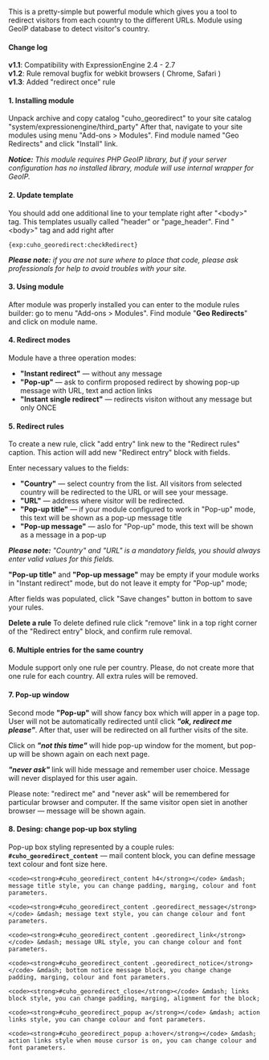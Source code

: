 This is a pretty-simple but powerful module which gives you a tool to redirect visitors from each country to the different URLs.
Module using GeoIP database to detect visitor's country.

<h4>Change log</h4>
<b>v1.1</b>: Compatibility with ExpressionEngine 2.4 - 2.7
<br/>
<b>v1.2</b>: Rule removal bugfix for webkit browsers ( Chrome, Safari )
<br/>
<b>v1.3</b>: Added "redirect once" rule

<h4>1. Installing module</h4>
Unpack archive and copy catalog "cuho_georedirect" to your site catalog "system/expressionengine/third_party"
After that, navigate to your site modules using menu "Add-ons > Modules".
Find module named "Geo Redirects" and click "Install" link.

<em><strong>Notice:</strong> This module requires PHP GeoIP library, but if your server configuration has no installed library, module will use internal wrapper for GeoIP.</em>

<h4>2. Update template</h4>
You should add one additional line to your template right after "&lt;body&gt;" tag.
This templates usually called "header" or "page_header".
Find "&lt;body&gt;" tag and add right after
<pre><code>&#123;exp:cuho_georedirect:checkRedirect&#125;</code></pre>

<em><strong>Please note:</strong> if you are not sure where to place that code, please ask professionals for help to avoid troubles with your site.</em>


<h4>3. Using module</h4>
After module was properly installed you can enter to the module rules builder: go to menu "Add-ons > Modules".
Find module "<strong>Geo Redirects</strong>" and click on module name.


<h4>4. Redirect modes</h4>
Module have a three operation modes:
<ul>
    <li><strong>"Instant redirect"</strong> &mdash; without any message</li>
    <li><strong>"Pop-up"</strong> &mdash; ask to confirm proposed redirect by showing pop-up message with URL, text and action links</li> 
    <li><strong>"Instant single redirect"</strong> &mdash; redirects visiton without any message but only ONCE</li>
</ul>


<h4>5. Redirect rules</h4>
To create a new rule, click "add entry" link new to the "Redirect rules" caption. This action will add new "Redirect entry" block with fields.

Enter necessary values to the fields:
<ul>
    <li><strong>"Country"</strong> &mdash; select country from the list. All visitors from selected country will be redirected to the URL or will see your message.</li>
    <li><strong>"URL"</strong> &mdash; address where visitor will be redirected.</li>
    <li><strong>"Pop-up title"</strong> &mdash; if your module configured to work in "Pop-up" mode, this text will be shown as a pop-up message title</li>
    <li><strong>"Pop-up message"</strong> &mdash; aslo for "Pop-up" mode, this text will be shown as a message in a pop-up</li>
</ul>

<em><strong>Please note:</strong> "Country" and "URL" is a mandatory fields, you should always enter valid values for this fields.</em>

<strong>"Pop-up title"</strong> and <strong>"Pop-up message"</strong> may be empty if your module works in "Instant redirect" mode, but do not leave it empty for "Pop-up" mode;
	
After fields was populated, click "Save changes" button in bottom to save your rules.

<strong>Delete a rule</strong>
To delete defined rule click "remove" link in a top right corner of the "Redirect entry" block, and confirm rule removal.


<h4>6. Multiple entries for the same country</h4>
Module support only one rule per country.
Please, do not create more that one rule for each country. All extra rules will be removed.

<h4>7. Pop-up window</h4>
Second mode <strong>"Pop-up"</strong> will show fancy box which will apper in a page top.
User will not be automatically redirected until click <strong><em>"ok, redirect me please"</em></strong>. After that, user will be redirected on all further visits of the site.

Click on <strong><em>"not this time"</em></strong> will hide pop-up window for the moment, but pop-up will be shown again on each next page.

<strong><em>"never ask"</em></strong> link will hide message and remember user choice. Message will never displayed for this user again.

Please note: "redirect me" and "never ask" will be remembered for particular browser and computer. If the same visitor open siet in another browser &mdash; message will be shown again.

<h4>8. Desing: change pop-up box styling</h4>
Pop-up box styling represented by a couple rules:
	<code><strong>#cuho_georedirect_content</strong></code> &mdash; mail content block, you can define message text colour and font size here.

	<code><strong>#cuho_georedirect_content h4</strong></code> &mdash; message title style, you can change padding, marging, colour and font parameters.

	<code><strong>#cuho_georedirect_content .georedirect_message</strong></code> &mdash; message text style, you can change colour and font parameters.
	
	<code><strong>#cuho_georedirect_content .georedirect_link</strong></code> &mdash; message URL style, you can change colour and font parameters.
	
	<code><strong>#cuho_georedirect_content .georedirect_notice</strong></code> &mdash; bottom notice message block, you change change padding, marging, colour and font parameters.
	
	<code><strong>#cuho_georedirect_close</strong></code> &mdash; links block style, you can change padding, marging, alignment for the block;
	
	<code><strong>#cuho_georedirect_popup a</strong></code> &mdash; action links style, you can change colour and font parameters.
	
	<code><strong>#cuho_georedirect_popup a:hover</strong></code> &mdash; action links style when mouse cursor is on, you can change colour and font parameters.

